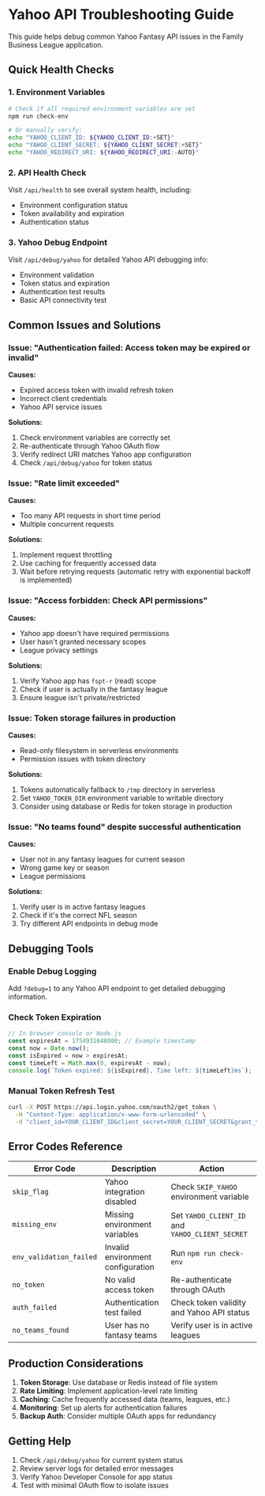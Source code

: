 # Yahoo API Troubleshooting Guide

This guide helps debug common Yahoo Fantasy API issues in the Family Business League application.

## Quick Health Checks

### 1. Environment Variables
```bash
# Check if all required environment variables are set
npm run check-env

# Or manually verify:
echo "YAHOO_CLIENT_ID: ${YAHOO_CLIENT_ID:+SET}"
echo "YAHOO_CLIENT_SECRET: ${YAHOO_CLIENT_SECRET:+SET}"
echo "YAHOO_REDIRECT_URI: ${YAHOO_REDIRECT_URI:-AUTO}"
```

### 2. API Health Check
Visit `/api/health` to see overall system health, including:
- Environment configuration status
- Token availability and expiration
- Authentication status

### 3. Yahoo Debug Endpoint
Visit `/api/debug/yahoo` for detailed Yahoo API debugging info:
- Environment validation
- Token status and expiration
- Authentication test results
- Basic API connectivity test

## Common Issues and Solutions

### Issue: "Authentication failed: Access token may be expired or invalid"

**Causes:**
- Expired access token with invalid refresh token
- Incorrect client credentials
- Yahoo API service issues

**Solutions:**
1. Check environment variables are correctly set
2. Re-authenticate through Yahoo OAuth flow
3. Verify redirect URI matches Yahoo app configuration
4. Check `/api/debug/yahoo` for token status

### Issue: "Rate limit exceeded"

**Causes:**
- Too many API requests in short time period
- Multiple concurrent requests

**Solutions:**
1. Implement request throttling
2. Use caching for frequently accessed data
3. Wait before retrying requests (automatic retry with exponential backoff is implemented)

### Issue: "Access forbidden: Check API permissions"

**Causes:**
- Yahoo app doesn't have required permissions
- User hasn't granted necessary scopes
- League privacy settings

**Solutions:**
1. Verify Yahoo app has `fspt-r` (read) scope
2. Check if user is actually in the fantasy league
3. Ensure league isn't private/restricted

### Issue: Token storage failures in production

**Causes:**
- Read-only filesystem in serverless environments
- Permission issues with token directory

**Solutions:**
1. Tokens automatically fallback to `/tmp` directory in serverless
2. Set `YAHOO_TOKEN_DIR` environment variable to writable directory
3. Consider using database or Redis for token storage in production

### Issue: "No teams found" despite successful authentication

**Causes:**
- User not in any fantasy leagues for current season
- Wrong game key or season
- League permissions

**Solutions:**
1. Verify user is in active fantasy leagues
2. Check if it's the correct NFL season
3. Try different API endpoints in debug mode

## Debugging Tools

### Enable Debug Logging
Add `?debug=1` to any Yahoo API endpoint to get detailed debugging information.

### Check Token Expiration
```javascript
// In browser console or Node.js
const expiresAt = 1754931648000; // Example timestamp
const now = Date.now();
const isExpired = now > expiresAt;
const timeLeft = Math.max(0, expiresAt - now);
console.log(`Token expired: ${isExpired}, Time left: ${timeLeft}ms`);
```

### Manual Token Refresh Test
```bash
curl -X POST https://api.login.yahoo.com/oauth2/get_token \
  -H "Content-Type: application/x-www-form-urlencoded" \
  -d "client_id=YOUR_CLIENT_ID&client_secret=YOUR_CLIENT_SECRET&grant_type=refresh_token&refresh_token=YOUR_REFRESH_TOKEN&redirect_uri=YOUR_REDIRECT_URI"
```

## Error Codes Reference

| Error Code | Description | Action |
|------------|-------------|---------|
| `skip_flag` | Yahoo integration disabled | Check `SKIP_YAHOO` environment variable |
| `missing_env` | Missing environment variables | Set `YAHOO_CLIENT_ID` and `YAHOO_CLIENT_SECRET` |
| `env_validation_failed` | Invalid environment configuration | Run `npm run check-env` |
| `no_token` | No valid access token | Re-authenticate through OAuth |
| `auth_failed` | Authentication test failed | Check token validity and Yahoo API status |
| `no_teams_found` | User has no fantasy teams | Verify user is in active leagues |

## Production Considerations

1. **Token Storage**: Use database or Redis instead of file system
2. **Rate Limiting**: Implement application-level rate limiting
3. **Caching**: Cache frequently accessed data (teams, leagues, etc.)
4. **Monitoring**: Set up alerts for authentication failures
5. **Backup Auth**: Consider multiple OAuth apps for redundancy

## Getting Help

1. Check `/api/debug/yahoo` for current system status
2. Review server logs for detailed error messages
3. Verify Yahoo Developer Console for app status
4. Test with minimal OAuth flow to isolate issues
